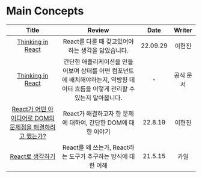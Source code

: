 # Main Concepts

|                                                               Title                                                               |                                                              Review                                                              |   Date   |  Writer   |
| :-------------------------------------------------------------------------------------------------------------------------------: | :------------------------------------------------------------------------------------------------------------------------------: | :------: | :-------: |
|                    <a href="https://velog.io/@hyunjine/Thinking-in-React" target="_blank">Thinking in React<a>                    |                                        React를 다룰 때 갖고있어야하는 생각을 담았습니다.                                         | 22.09.29 |  이현진   |
|                 <a href="https://ko.reactjs.org/docs/thinking-in-react.html" target="_blank">Thinking in React<a>                 | 간단한 애플리케이션을 만들어보며 상태를 어떤 컴포넌트에 배치해야하는지, 역방향 데이터 흐름을 어떻게 관리할 수 있는지 알아봅니다. |    -     | 공식 문서 |
| <a href="https://github.com/hyunjinee/snow/issues/1" target="_blank">React가 어떤 아이디어로 DOM의 문제점을 해결하려고 했는가?<a> |                                  React가 해결하고자 한 문제에 대하여, 간단한 DOM에 대한 이야기                                   | 22.8.19  |  이현진   |
|          <a href="https://tecoble.techcourse.co.kr/post/2021-05-15-react-thinking/" target="_blank">React로 생각하기<a>           |                                  React를 왜 쓰는가, React라는 도구가 추구하는 방식에 대한 이해                                   | 21.5.15  |   카일    |
